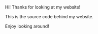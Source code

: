 Hi! Thanks for looking at my website!

This is the source code behind my website.

Enjoy looking around!